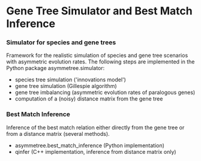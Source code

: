 # Gene Tree Simulator and Best Match Inference

### Simulator for species and gene trees

Framework for the realistic simulation of species and gene tree scenarios with asymmetric evolution rates. The following steps are implemented in the Python package asymmetree.simulator:
* species tree simulation ('innovations model')
* gene tree simulation (Gillespie algorithm)
* gene tree imbalancing (asymmetric evolution rates of paralogous genes)
* computation of a (noisy) distance matrix from the gene tree

### Best Match Inference

Inference of the best match relation either directly from the gene tree or from a distance matrix (several methods).
* asymmetree.best_match_inference (Python implementation)
* qinfer (C++ implementation, inference from distance matrix only)
